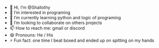 - 👋 Hi, I’m @Shallothy
- 👀 I’m interested in programing
- 🌱 I’m currently learning python and logic of programing
- 💞️ I’m looking to collaborate on others projects
- 📫 How to reach me: gmail or discord
- 😄 Pronouns: He / His
- ⚡ Fun fact: one time I beat boxed and ended up on spitting on my hands

<!---
Shallothy/Shallothy is a ✨ special ✨ repository because its `README.md` (this file) appears on your GitHub profile.
You can click the Preview link to take a look at your changes.
--->
